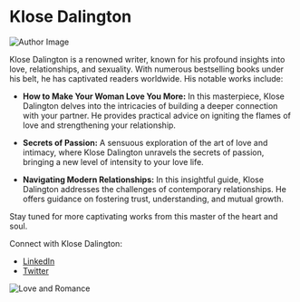 # Klose Dalington

![Author Image](author-image.jpg) 

Klose Dalington is a renowned writer, known for his profound insights into love, relationships, and sexuality. With numerous bestselling books under his belt, he has captivated readers worldwide. His notable works include:

- **How to Make Your Woman Love You More:** In this masterpiece, Klose Dalington delves into the intricacies of building a deeper connection with your partner. He provides practical advice on igniting the flames of love and strengthening your relationship.

- **Secrets of Passion:** A sensuous exploration of the art of love and intimacy, where Klose Dalington unravels the secrets of passion, bringing a new level of intensity to your love life.

- **Navigating Modern Relationships:** In this insightful guide, Klose Dalington addresses the challenges of contemporary relationships. He offers guidance on fostering trust, understanding, and mutual growth.

Stay tuned for more captivating works from this master of the heart and soul.

Connect with Klose Dalington:
- [LinkedIn](https://www.linkedin.com/in/klosedalington)
- [Twitter](https://twitter.com/klosedalington)

![Love and Romance](love-image.jpg) 

